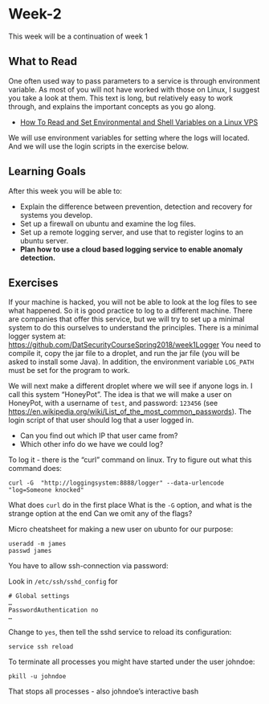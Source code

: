 # Week-2

This week will be a continuation of week 1

## What to Read

One often used way to pass parameters to a service is through environment variable. As most of you will not have worked with those on Linux, I suggest you take a look at them. This text is long, but relatively easy to work through, and explains the important concepts as you go along.

* [How To Read and Set Environmental and Shell Variables on a Linux VPS](https://www.digitalocean.com/community/tutorials/how-to-read-and-set-environmental-and-shell-variables-on-a-linux-vps)

We will use environment variables for setting where the logs will located. And we will use the login scripts in the exercise below.

## Learning Goals

After this week you will be able to:
* Explain the difference between prevention, detection and recovery for systems you develop.
* Set up a firewall on ubuntu and examine the log files.
* Set up a remote logging server, and use that to register logins to an ubuntu server.
* **Plan how to use a cloud based logging service to enable anomaly detection.**

## Exercises

If your machine is hacked, you will not be able to look at the log files to see what happened. So it is good practice to log to a different machine. There are companies that offer this service, but we will try to set up a minimal system to do this ourselves to understand the principles.
There is a minimal logger system at:
https://github.com/DatSecurityCourseSpring2018/week1Logger
You need to compile it, copy the jar file to a droplet, and run the jar file (you will be asked to install some Java).
In addition, the environment variable `LOG_PATH` must be set for the program to work.

We will next make a different droplet where we will see if anyone logs in. I call this system “HoneyPot”.
The idea is that we will make  a user on HoneyPot, with a username of `test`, and password: `123456` (see https://en.wikipedia.org/wiki/List_of_the_most_common_passwords).
The login script of that user should log that a user logged in.
* Can you find out which IP that user came from?
* Which other info do we have we could log?

To log it - there is the “curl” command on linux. Try to figure out what this command does:
```
curl -G  "http://loggingsystem:8888/logger" --data-urlencode "log=Someone knocked"
```
What does `curl` do in the first place
What is the `-G` option, and what is the strange option at the end
Can we omit any of the flags?


Micro cheatsheet for making a new user on ubunto for our purpose:
```
useradd -m james
passwd james
```

You have to allow ssh-connection via password:

Look in `/etc/ssh/sshd_config` for
```
# Global settings
…
PasswordAuthentication no
…
```
Change to `yes`, then tell the sshd service to reload its configuration:
```
service ssh reload
```
To terminate all processes you might have started under the user johndoe:
```
pkill -u johndoe
```
That stops all processes - also johndoe’s interactive bash
